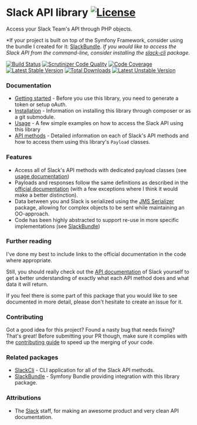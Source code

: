 # Slack API library [![License](https://poser.pugx.org/cleentfaar/slack/license.svg)](https://packagist.org/packages/cleentfaar/slack)

Access your Slack Team's API through PHP objects.

*If your project is built on top of the Symfony Framework, consider using the bundle I created for it: [SlackBundle](https://github.com/cleentfaar/CLSlackBundle).
*If you would like to access the Slack API from the command-line, consider installing the [slack-cli](https://github.com/cleentfaar/slack-cli) package.*

[![Build Status](https://secure.travis-ci.org/cleentfaar/slack.svg)](http://travis-ci.org/cleentfaar/slack)
[![Scrutinizer Code Quality](https://scrutinizer-ci.com/g/cleentfaar/slack/badges/quality-score.png?b=master)](https://scrutinizer-ci.com/g/cleentfaar/slack/?branch=master)
[![Code Coverage](https://scrutinizer-ci.com/g/cleentfaar/slack/badges/coverage.png?b=master)](https://scrutinizer-ci.com/g/cleentfaar/slack/?branch=master)<br/>
[![Latest Stable Version](https://poser.pugx.org/cleentfaar/slack/v/stable.svg)](https://packagist.org/packages/cleentfaar/slack)
[![Total Downloads](https://poser.pugx.org/cleentfaar/slack/downloads.svg)](https://packagist.org/packages/cleentfaar/slack)
[![Latest Unstable Version](https://poser.pugx.org/cleentfaar/slack/v/unstable.svg)](https://packagist.org/packages/cleentfaar/slack)


### Documentation

- [Getting started](Resources/doc/getting-started.md) - Before you use this library, you need to generate a token or setup oAuth.
- [Installation](Resources/doc/installation.md) - Information on installing this library through composer or as a git submodule.
- [Usage](Resources/doc/usage.md) - A few simple examples on how to access the Slack API using this library
- [API methods](Resources/doc/methods/index.md) - Detailed information on each of Slack's API methods and how to access them using this library's `Payload` classes.


### Features
- Access all of Slack's API methods with dedicated payload classes (see [usage documentation](Resources/doc/usage.md))
- Payloads and responses follow the same definitions as described in the [official documentation](https://api.slack.com) (with a few exceptions where I think it would make a better distinction).
- Data between you and Slack is serialized using the [JMS Serializer](https://github.com/jms/serializer) package,
allowing for complex objects to be sent while maintaining an OO-approach.
- Code has been highly abstracted to support re-use in more specific implementations (see [SlackBundle](https://github.com/cleentfaar/CLSlackBundle))


### Further reading

I've done my best to include links to the official documentation in the code where appropriate.

Still, you should really check out the [API documentation](https://api.slack.com/) of Slack yourself to get a better
understanding of exactly what each API method does and what data it will return.

If you feel there is some part of this package that you would like to see documented in more detail, please don't hesitate
to create an issue for it.


### Contributing

Got a good idea for this project? Found a nasty bug that needs fixing? That's great!
Before submitting your PR though, make sure it complies with the [contributing guide](Resources/doc/contributing.md) to
speed up the merging of your code.


### Related packages

- [SlackCli](https://github.com/cleentfaar/slack) - CLI application for all of the Slack API methods.
- [SlackBundle](https://github.com/cleentfaar/CLSlackBundle) - Symfony Bundle providing integration with this library package.


### Attributions

- The [Slack](https://slack.com/) staff, for making an awesome product and very clean API documentation.
